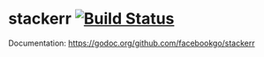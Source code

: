 stackerr [![Build Status](https://secure.travis-ci.org/facebookgo/stackerr.png)](http://travis-ci.org/facebookgo/stackerr)
========

Documentation: https://godoc.org/github.com/facebookgo/stackerr
